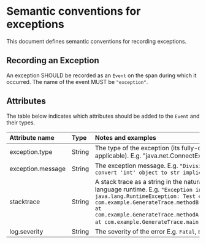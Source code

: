 # Semantic conventions for exceptions

This document defines semantic conventions for recording exceptions.

## Recording an Exception

An exception SHOULD be recorded as an `Event` on the span during which it occurred.
The name of the event MUST be `"exception"`.

## Attributes

The table below indicates which attributes should be added to the `Event` and
their types.

| Attribute name    | Type   | Notes and examples                                                                                                                                                                                                                                                                                                                                      | Required? |
| :---------------- | :----- | :------------------------------------------------------------------------------------------------------------------------------------------------------------------------------------------------------------------------------------------------------------------------------------------------------------------------------------------------------ | :-------- |
| exception.type    | String | The type of the exception (its fully-qualified class name, if applicable). E.g. "java.net.ConnectException", "OSError"                                                                                                                                                                                                                                  | Yes       |
| exception.message | String | The exception message. E.g. `"Division by zero"`, `"Can't convert 'int' object to str implicitly"`                                                                                                                                                                                                                                                      | Yes       |
| stacktrace        | String | A stack trace as a string in the natural representation in the language runtime. E.g. `"Exception in thread \"main\" java.lang.RuntimeException: Test exception\n at com.example.GenerateTrace.methodB(GenerateTrace.java:13)\n at com.example.GenerateTrace.methodA(GenerateTrace.java:9)\n at com.example.GenerateTrace.main(GenerateTrace.java:5)"`. | No        |
| log.severity      | String | The severity of the error E.g. `Fatal`, `Error`, `Warn`, etc.                                                                                                                                                                                                                                                                                           |
